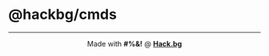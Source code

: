 # @hackbg/cmds

<div align="center">

---

Made with **#%&!** @ [**Hack.bg**](https://foss.hack.bg)

</div>
